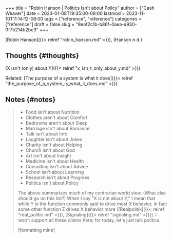 +++
title = "Robin Hanson | Politics Isn't about Policy"
author = ["Cash Weaver"]
date = 2023-01-08T19:35:00-08:00
lastmod = 2023-11-10T11:14:12-08:00
tags = ["reference", "reference"]
categories = ["reference"]
draft = false
slug = "8eaf2c1b-b86f-4aea-a930-0f7b214b2be3"
+++

[Robin Hanson]({{< relref "robin_hanson.md" >}}), (Hanson n.d.)


## Thoughts {#thoughts}

[X isn't (only) about Y]({{< relref "x_isn_t_only_about_y.md" >}})

Related: [The purpose of a system is what it does]({{< relref "the_purpose_of_a_system_is_what_it_does.md" >}})


## Notes {#notes}

> -   Food isn't about Nutrition
> -   Clothes aren't about Comfort
> -   Bedrooms aren't about Sleep
> -   Marriage isn't about Romance
> -   Talk isn't about Info
> -   Laughter isn't about Jokes
> -   Charity isn't about Helping
> -   Church isn't about God
> -   Art isn't about Insight
> -   Medicine isn't about Health
> -   Consulting isn't about Advice
> -   School isn't about Learning
> -   Research isn't about Progress
> -   Politics isn't about Policy
>
> The above summarizes much of my contrarian world view.  (What else should go on this list?) When I say "X is not about Y," I mean that while Y is the function commonly said to drive most X behavior, in fact some other function Z drives X behavior more [[Realpolitik]({{< relref "real_politic.md" >}}), [Signaling]({{< relref "signaling.md" >}})].  I won't support all these claims here; for today, let's just talk politics.
>
> [formatting mine]

